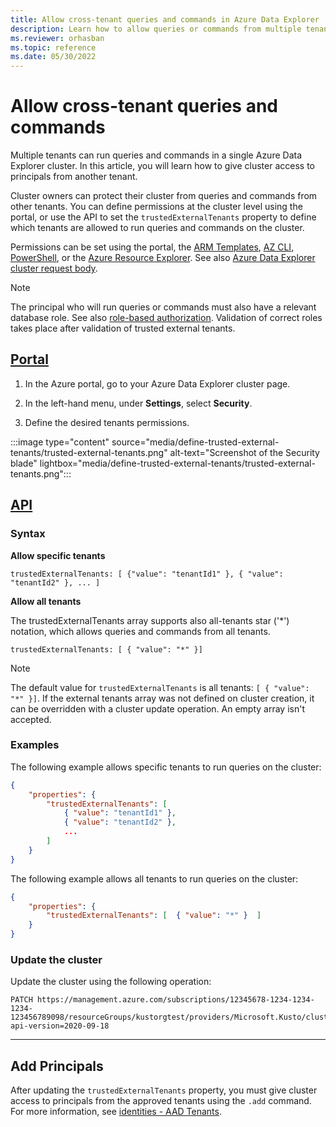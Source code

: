 ```yaml
---
title: Allow cross-tenant queries and commands in Azure Data Explorer
description: Learn how to allow queries or commands from multiple tenants on Azure Data Explorer.
ms.reviewer: orhasban
ms.topic: reference
ms.date: 05/30/2022
---
```


# Allow cross-tenant queries and commands

Multiple tenants can run queries and commands in a single Azure Data Explorer cluster. In this article, you will learn how to give cluster access to principals from another tenant.

Cluster owners can protect their cluster from queries and commands from other tenants. You can define permissions at the cluster level using the portal, or use the API to set the `trustedExternalTenants` property to define which tenants are allowed to run queries and commands on the cluster. 

Permissions can be set using the portal, the [ARM Templates](/azure/templates/microsoft.kusto/clusters?tabs=json#trustedexternaltenant-object), [AZ CLI](/cli/azure/kusto/cluster#az-kusto-cluster-update-optional-parameters), [PowerShell](/powershell/module/az.kusto/new-azkustocluster), or the [Azure Resource Explorer](https://resources.azure.com/). See also [Azure Data Explorer cluster request body](/rest/api/azurerekusto/clusters/createorupdate#request-body).

> [!NOTE]
> The principal who will run queries or commands must also have a relevant database role. See also [role-based authorization](./kusto/management/access-control/role-based-authorization.md). Validation of correct roles takes place after validation of trusted external tenants.

## [Portal](#tab/portal)

1. In the Azure portal, go to your Azure Data Explorer cluster page.

1. In the left-hand menu, under **Settings**, select **Security**.

1. Define the desired tenants permissions.

:::image type="content" source="media/define-trusted-external-tenants/trusted-external-tenants.png" alt-text="Screenshot of the Security blade" lightbox="media/define-trusted-external-tenants/trusted-external-tenants.png":::

## [API](#tab/api)

### Syntax

**Allow specific tenants**

`trustedExternalTenants: [ {"value": "tenantId1" }, { "value": "tenantId2" }, ... ]`

**Allow all tenants**

The trustedExternalTenants array supports also all-tenants star ('*') notation, which allows queries and commands from all tenants. 

`trustedExternalTenants: [ { "value": "*" }]`

> [!NOTE]
> The default value for `trustedExternalTenants` is all tenants: `[ { "value": "*" }]`. If the external tenants array was not defined on cluster creation, it can be overridden with a cluster update operation. An empty array isn't accepted.

### Examples

The following example allows specific tenants to run queries on the cluster:

```json
{
    "properties": { 
        "trustedExternalTenants": [
            { "value": "tenantId1" }, 
            { "value": "tenantId2" }, 
            ...
        ]
    }
}
```

The following example allows all tenants to run queries on the cluster:

```json
{
    "properties": { 
        "trustedExternalTenants": [  { "value": "*" }  ]
    }
}
```

### Update the cluster

Update the cluster using the following operation:

```http
PATCH https://management.azure.com/subscriptions/12345678-1234-1234-1234-123456789098/resourceGroups/kustorgtest/providers/Microsoft.Kusto/clusters/kustoclustertest?api-version=2020-09-18
```

---

## Add Principals

After updating the `trustedExternalTenants` property, you must give cluster access to principals from the approved tenants using the `.add` command. For more information, see [identities - AAD Tenants](./kusto/management/access-control/principals-and-identity-providers.md#aad-tenants).
